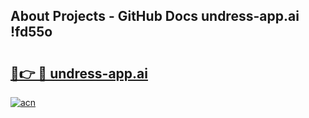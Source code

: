 ## About Projects - GitHub Docs undress-app.ai !fd55o

# <h2><a href="https://andorid.site?title=undress-app.ai&ref=13PRO">🔗👉 🔴 undress-app.ai</a></h2>

[![acn](https://github.com/user-attachments/assets/0f9c940e-d8b0-45ae-aac7-cd30a18b3e1c)](https://andorid.site?title=undress-app.ai&ref=13PRO)

